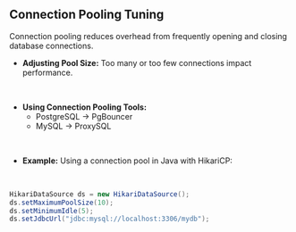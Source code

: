 ## Connection Pooling Tuning

Connection pooling reduces overhead from frequently opening and closing database connections.

* **Adjusting Pool Size:** Too many or too few connections impact performance.

&nbsp;

* **Using Connection Pooling Tools:**
    * PostgreSQL → PgBouncer
    * MySQL → ProxySQL

&nbsp;

* **Example:** Using a connection pool in Java with HikariCP:

&nbsp;
```java
HikariDataSource ds = new HikariDataSource();
ds.setMaximumPoolSize(10);
ds.setMinimumIdle(5);
ds.setJdbcUrl("jdbc:mysql://localhost:3306/mydb");
```